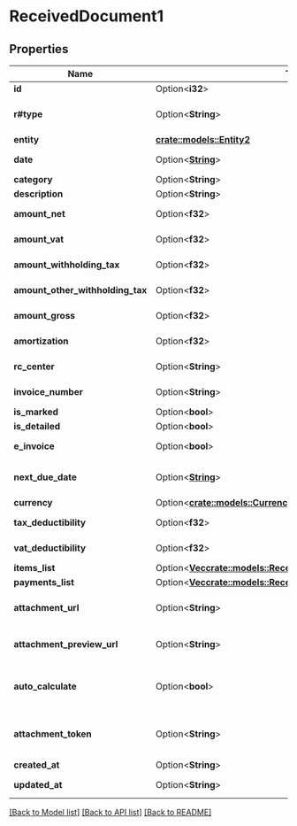 # ReceivedDocument1

## Properties

Name | Type | Description | Notes
------------ | ------------- | ------------- | -------------
**id** | Option<**i32**> | Received document id | [optional]
**r#type** | Option<**String**> | Received document type | [optional][default to Expense]
**entity** | [**crate::models::Entity2**](Entity_2.md) |  | 
**date** | Option<[**String**](string.md)> | Received document date [defaults to today's date] | [optional]
**category** | Option<**String**> | Received document category | [optional]
**description** | Option<**String**> | Received document description | [optional]
**amount_net** | Option<**f32**> | Received document total net amount | [optional]
**amount_vat** | Option<**f32**> | Received document total vat amount | [optional]
**amount_withholding_tax** | Option<**f32**> | Received document withholding tax amount | [optional]
**amount_other_withholding_tax** | Option<**f32**> | Received document other withholding tax amount | [optional]
**amount_gross** | Option<**f32**> | [Read Only] Received document total gross amount | [optional][readonly]
**amortization** | Option<**f32**> | Received document amortization value | [optional]
**rc_center** | Option<**String**> | Received document revenue center | [optional]
**invoice_number** | Option<**String**> | Received document invoice number | [optional]
**is_marked** | Option<**bool**> | Received document is marked | [optional]
**is_detailed** | Option<**bool**> | Received document has items | [optional]
**e_invoice** | Option<**bool**> | [Read Only] Received document is an e-invoice | [optional]
**next_due_date** | Option<[**String**](string.md)> | [Read Only] Received document date of the next not paid payment | [optional][readonly]
**currency** | Option<[**crate::models::Currency1**](Currency_1.md)> |  | [optional]
**tax_deductibility** | Option<**f32**> | Received document tax deducibility percentage | [optional]
**vat_deductibility** | Option<**f32**> | Received document vat deducibility percentage | [optional]
**items_list** | Option<[**Vec<crate::models::ReceivedDocumentItemsListItem>**](ReceivedDocumentItemsListItem.md)> |  | [optional]
**payments_list** | Option<[**Vec<crate::models::ReceivedDocumentPaymentsListItem>**](ReceivedDocumentPaymentsListItem.md)> |  | [optional]
**attachment_url** | Option<**String**> | [Temporary] [Read Only] Received document url of the attached file | [optional][readonly]
**attachment_preview_url** | Option<**String**> | [Temporary] [Read Only] Received document url of the attachment preview | [optional][readonly]
**auto_calculate** | Option<**bool**> | Received document total items amount and total payments amount can differ if this field is set to false | [optional]
**attachment_token** | Option<**String**> | [Write Only] Received document attachment token returned by POST /received_documents/attachment | [optional]
**created_at** | Option<**String**> | Received document creation date | [optional]
**updated_at** | Option<**String**> | Received document last update date | [optional]

[[Back to Model list]](../README.md#documentation-for-models) [[Back to API list]](../README.md#documentation-for-api-endpoints) [[Back to README]](../README.md)


